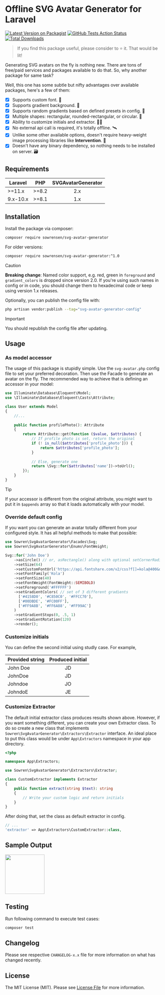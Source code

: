 # Offline SVG Avatar Generator for Laravel

[![Latest Version on Packagist](https://img.shields.io/packagist/v/sowrensen/svg-avatar-generator.svg)](https://packagist.org/packages/sowrensen/svg-avatar-generator)
[![GitHub Tests Action Status](https://img.shields.io/github/actions/workflow/status/sowrensen/svg-avatar-generator/run-tests.yml?branch=main&label=Tests)](https://github.com/sowrensen/svg-avatar-generator/actions?query=workflow%3ATests+branch%3Amain)
[![Total Downloads](https://img.shields.io/packagist/dt/sowrensen/svg-avatar-generator.svg)](https://packagist.org/packages/sowrensen/svg-avatar-generator)

> If you find this package useful, please consider to ⭐ it. That would be lit!

Generating SVG avatars on the fly is nothing new. There are tons of free/paid services and packages available to do that. So, why
another package for same task?

Well, this one has some subtle but nifty advantages over available packages, here's a few of them:

- [x] Supports custom font. 🧣
- [x] Supports gradient background. 🦜
- [x] Supports random gradients based on defined presets in config. 🦚
- [x] Multiple shapes: rectangular, rounded-rectangular, or circular. 💎
- [x] Ability to customize initials and extractor. ✍🏼
- [x] No external api call is required, it's totally offline. 🛰️
- [x] Unlike some other available options, doesn't require heavy-weight image processing libraries like **Intervention**.
  🧺
- [x] Doesn't have any binary dependency, so nothing needs to be installed on server. 🗃️

## Requirements

| Laravel  | PHP      | SVGAvatarGenerator |
|----------|----------|:------------------:|
| >=11.x   | &gt;=8.2 |        2.x         |
| 9.x-10.x | &gt;=8.1 |        1.x         |

## Installation

Install the package via composer:

```bash
composer require sowrensen/svg-avatar-generator
```

For older versions:

```bash
composer require sowrensen/svg-avatar-generator:^1.0
```

> [!CAUTION]
> **Breaking change**: Named color support, e.g. red, green in `foreground` and `gradient_colors` is dropped since version 2.0. 
> If you're using such names in config or in code, you should change them to hexadecimal code or keep using
> version 1.x releases.

Optionally, you can publish the config file with:

```bash
php artisan vendor:publish --tag="svg-avatar-generator-config"
```
> [!IMPORTANT]
> You should republish the config file after updating.

## Usage

### As model accessor

The usage of this package is stupidly simple. Use the `svg-avatar.php` config file to set your preferred decoration.
Then use the Facade to generate an avatar on the fly. The recommended way to achieve that is defining an accessor in
your model:

```php
use Illuminate\Database\Eloquent\Model;
use \Illuminate\Database\Eloquent\Casts\Attribute;

class User extends Model
{
    //...
    
    public function profilePhoto(): Attribute
    {
        return Attribute::get(function ($value, $attributes) {
            // If profile photo is set, return the original
            if (! is_null($attributes['profile_photo'])) {
                return $attributes['profile_photo'];
            }
            
            // Else, generate one
            return \Svg::for($attributes['name'])->toUrl();
        });
    }
}
```

> [!TIP] 
> If your accessor is different from the original attribute, you might want to put it in `$appends` array so
> that it loads automatically with your model.

### Override default config

If you want you can generate an avatar totally different from your configured style. It has all helpful methods to make
that possible:

```php
use Sowren\SvgAvatarGenerator\Facades\Svg;
use Sowren\SvgAvatarGenerator\Enums\FontWeight;

Svg::for('John Doe')
    ->asCircle() // or, asRectangle() along with optional setCornerRadius($radius) method
    ->setSize(64)
    ->setCustomFontUrl('https://api.fontshare.com/v2/css?f[]=kola@400&display=swap')
    ->setFontFamily('Kola')
    ->setFontSize(40)
    ->setFontWeight(FontWeight::SEMIBOLD)
    ->setForeground('#FFFFFF')
    ->setGradientColors( // set of 3 different gradients
      ['#4158D0', '#C850C0', '#FFCC70'], 
      ['#00DBDE', '#FC00FF'], 
      ['#FF9A8B', '#FF6A88', '#FF99AC']
    )
    ->setGradientStops(0, .5, 1)
    ->setGradientRotation(120)
    ->render();
```

### Customize initials

You can define the second initial using studly case. For example,

| Provided string | Produced initial |
|-----------------|:----------------:|
| John Doe        |        JD        |
| JohnDoe         |        JD        |
| Johndoe         |        JO        |
| JohndoE         |        JE        |

### Customize Extractor

The default initial extractor class produces results shown above. However, if you want something different, you can create your own Extractor class. To do so create a new class that implements `Sowren\SvgAvatarGenerator\Extractors\Extractor` interface. An ideal place to put this class would be under `App\Extractors` namespace in your app directory.

```php
<?php

namespace App\Extractors;

use Sowren\SvgAvatarGenerator\Extractors\Extractor;

class CustomExtractor implements Extractor
{
    public function extract(string $text): string
    {
        // Write your custom logic and return initials
    }
}
```

After doing that, set the class as default extractor in config.

```php
// ...
'extractor' => App\Extractors\CustomExtractor::class,
```

## Sample Output

<img src="https://user-images.githubusercontent.com/13097375/235597587-791dc36f-640a-47a2-8717-337edcfe3612.png" height="128"/>

## Testing

Run following command to execute test cases:

```bash
composer test
```

## Changelog

Please see respective `CHANGELOG-x.x` file for more information on what has changed recently.

## License

The MIT License (MIT). Please see [License File](LICENSE.md) for more information.
